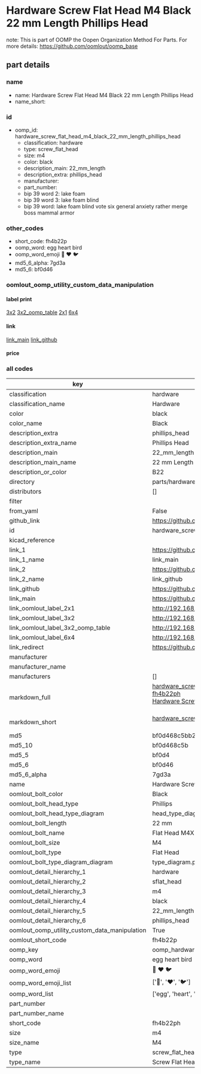 # Hardware Screw Flat Head M4 Black 22 mm Length Phillips Head  

note: This is part of OOMP the Oopen Organization Method For Parts. For more details: https://github.com/oomlout/oomp_base

##  part details
  







### name
* name: Hardware Screw Flat Head M4 Black 22 mm Length Phillips Head
* name_short: 
### id
* oomp_id: hardware_screw_flat_head_m4_black_22_mm_length_phillips_head
  * classification: hardware
  * type: screw_flat_head
  * size: m4
  * color: black
  * description_main: 22_mm_length
  * description_extra: phillips_head
  * manufacturer: 
  * part_number: 
  * bip 39 word 2: lake foam
  * bip 39 word 3: lake foam blind
  * bip 39 word: lake foam blind vote six general anxiety rather merge boss mammal armor

### other_codes
* short_code: fh4b22p
* oomp_word: egg heart bird
* oomp_word_emoji :egg: :heart: :bird:
* md5_6_alpha: 7gd3a
* md5_6: bf0d46






### oomlout_oomp_utility_custom_data_manipulation
#### label print
[3x2](http://192.168.1.245:1112/?label=oomp%207gd3a)
[3x2_oomp_table](http://192.168.1.108:1112/?label=oomp%207gd3a)
[2x1](http://192.168.1.242:1112/?label=oomp%207gd3a)
[6x4](http://192.168.1.55:1112/?label=oomp%207gd3a)    

#### link

[link_main](https://github.com/oomlout/oomlout_oomp_version_1_messy/tree/main/parts/hardware_screw_flat_head_m4_black_22_mm_length_phillips_head) [link_github](https://github.com/oomlout/oomlout_oomp_version_1_messy/tree/main/parts/hardware_screw_flat_head_m4_black_22_mm_length_phillips_head)                             

#### price







### all codes 
| key | value |  
| --- | --- |  
| classification | hardware |  
| classification_name | Hardware |  
| color | black |  
| color_name | Black |  
| description_extra | phillips_head |  
| description_extra_name | Phillips Head |  
| description_main | 22_mm_length |  
| description_main_name | 22 mm Length |  
| description_or_color | B22 |  
| directory | parts/hardware_screw_flat_head_m4_black_22_mm_length_phillips_head |  
| distributors | [] |  
| filter |  |  
| from_yaml | False |  
| github_link | https://github.com/oomlout/oomlout_oomp_part_src/tree/main/parts/hardware_screw_flat_head_m4_black_22_mm_length_phillips_head |  
| id | hardware_screw_flat_head_m4_black_22_mm_length_phillips_head |  
| kicad_reference |  |  
| link_1 | https://github.com/oomlout/oomlout_oomp_version_1_messy/tree/main/parts/hardware_screw_flat_head_m4_black_22_mm_length_phillips_head |  
| link_1_name | link_main |  
| link_2 | https://github.com/oomlout/oomlout_oomp_version_1_messy/tree/main/parts/hardware_screw_flat_head_m4_black_22_mm_length_phillips_head |  
| link_2_name | link_github |  
| link_github | https://github.com/oomlout/oomlout_oomp_version_1_messy/tree/main/parts/hardware_screw_flat_head_m4_black_22_mm_length_phillips_head |  
| link_main | https://github.com/oomlout/oomlout_oomp_version_1_messy/tree/main/parts/hardware_screw_flat_head_m4_black_22_mm_length_phillips_head |  
| link_oomlout_label_2x1 | http://192.168.1.242:1112/?label=oomp%207gd3a |  
| link_oomlout_label_3x2 | http://192.168.1.245:1112/?label=oomp%207gd3a |  
| link_oomlout_label_3x2_oomp_table | http://192.168.1.108:1112/?label=oomp%207gd3a |  
| link_oomlout_label_6x4 | http://192.168.1.55:1112/?label=oomp%207gd3a |  
| link_redirect | https://github.com/oomlout/oomlout_oomp_version_1_messy/tree/main/parts/hardware_screw_flat_head_m4_black_22_mm_length_phillips_head |  
| manufacturer |  |  
| manufacturer_name |  |  
| manufacturers | [] |  
| markdown_full | [hardware_screw_flat_head_m4_black_22_mm_length_phillips_head](none)<br>[fh4b22ph](none)<br>[Hardware Screw Flat Head M4 Black 22 Mm Length Phillips Head](none)<br><br> |  
| markdown_short | [hardware_screw_flat_head_m4_black_22_mm_length_phillips_head](none)<br><br> |  
| md5 | bf0d468c5bb241418364ef5e2f9683e5 |  
| md5_10 | bf0d468c5b |  
| md5_5 | bf0d4 |  
| md5_6 | bf0d46 |  
| md5_6_alpha | 7gd3a |  
| name | Hardware Screw Flat Head M4 Black 22 mm Length Phillips Head |  
| oomlout_bolt_color | Black |  
| oomlout_bolt_head_type | Phillips |  
| oomlout_bolt_head_type_diagram | head_type_diagram.png |  
| oomlout_bolt_length | 22 mm |  
| oomlout_bolt_name | Flat Head M4X22 mm Black (Phillips) |  
| oomlout_bolt_size | M4 |  
| oomlout_bolt_type | Flat Head |  
| oomlout_bolt_type_diagram_diagram | type_diagram.png |  
| oomlout_detail_hierarchy_1 | hardware |  
| oomlout_detail_hierarchy_2 | sflat_head |  
| oomlout_detail_hierarchy_3 | m4 |  
| oomlout_detail_hierarchy_4 | black |  
| oomlout_detail_hierarchy_5 | 22_mm_length |  
| oomlout_detail_hierarchy_6 | phillips_head |  
| oomlout_oomp_utility_custom_data_manipulation | True |  
| oomlout_short_code | fh4b22p |  
| oomp_key | oomp_hardware_screw_flat_head_m4_black_22_mm_length_phillips_head |  
| oomp_word | egg heart bird |  
| oomp_word_emoji | :egg: :heart: :bird: |  
| oomp_word_emoji_list | [':egg:', ':heart:', ':bird:'] |  
| oomp_word_list | ['egg', 'heart', 'bird'] |  
| part_number |  |  
| part_number_name |  |  
| short_code | fh4b22ph |  
| size | m4 |  
| size_name | M4 |  
| type | screw_flat_head |  
| type_name | Screw Flat Head |  
